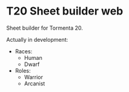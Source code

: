 # T20 Sheet builder web

Sheet builder for Tormenta 20.

Actually in development:
- Races:
  - Human
  - Dwarf
- Roles:
  - Warrior
  - Arcanist
